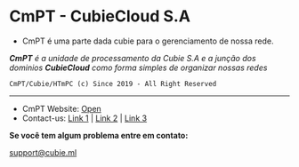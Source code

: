 # CmPT - CubieCloud S.A

* CmPT é uma parte dada cubie para o gerenciamento de nossa rede.

*__CmPT__ é a unidade de processamento da _Cubie S.A_
e a junção dos dominios __CubieCloud__ como forma simples de organizar
nossas redes*



```
CmPT/Cubie/HTmPC (c) Since 2019 - All Right Reserved
```

<hr>

* CmPT Website: [Open](https://cmpt.ml)
* Contact-us: [Link 1](https://cubie.mangoapp.ml/apply/support) | [Link 2](https://team.cubie.ml/support) | [Link 3](https://cmpt.ml/@cubie/support)

**Se você tem algum problema entre em contato:**

[support@cubie.ml](mailto:support@cubie.ml)

